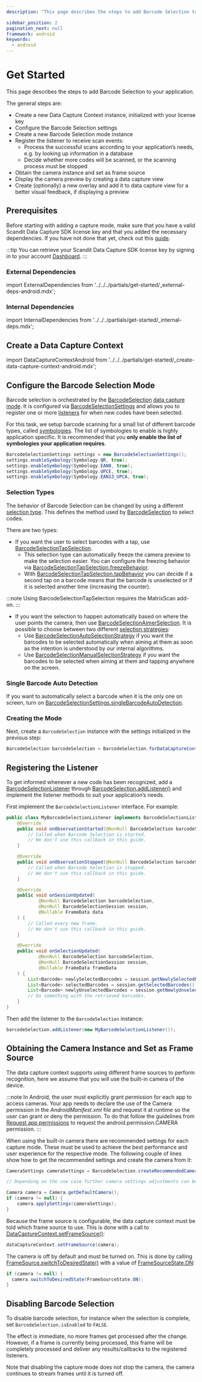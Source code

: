 ```yaml
---
description: "This page describes the steps to add Barcode Selection to your application.                                                                                        "

sidebar_position: 2
pagination_next: null
framework: android
keywords:
  - android
---
```


# Get Started

This page describes the steps to add Barcode Selection to your application.

The general steps are:

- Create a new Data Capture Context instance, initialized with your license key
- Configure the Barcode Selection settings
- Create a new Barcode Selection mode instance
- Register the listener to receive scan events:
    - Process the successful scans according to your application’s needs, e.g. by looking up information in a database
    - Decide whether more codes will be scanned, or the scanning process must be stopped
- Obtain the camera instance and set as frame source
- Display the camera preview by creating a data capture view
- Create (optionally) a new overlay and add it to data capture view for a better visual feedback, if displaying a preview

## Prerequisites

Before starting with adding a capture mode, make sure that you have a valid Scandit Data Capture SDK license key and that you added the necessary dependencies. If you have not done that yet, check out this [guide](/sdks/android/add-sdk).

:::tip
You can retrieve your Scandit Data Capture SDK license key by signing in to your account [Dashboard](https://ssl.scandit.com/dashboard/sign-in).
:::

### External Dependencies

import ExternalDependencies from '../../../partials/get-started/_external-deps-android.mdx';

<ExternalDependencies/>

### Internal Dependencies

import InternalDependencies from '../../../partials/get-started/_internal-deps.mdx';

<InternalDependencies/>

## Create a Data Capture Context

import DataCaptureContextAndroid from '../../../partials/get-started/_create-data-capture-context-android.mdx';

<DataCaptureContextAndroid/>

## Configure the Barcode Selection Mode

Barcode selection is orchestrated by the [BarcodeSelection](https://docs.scandit.com/7.6/data-capture-sdk/android/barcode-capture/api/barcode-selection.html#class-scandit.datacapture.barcode.selection.BarcodeSelection) [data capture mode](https://docs.scandit.com/7.6/data-capture-sdk/android/core/api/data-capture-mode.html#interface-scandit.datacapture.core.IDataCaptureMode). It is configured via [BarcodeSelectionSettings](https://docs.scandit.com/7.6/data-capture-sdk/android/barcode-capture/api/barcode-selection-settings.html#class-scandit.datacapture.barcode.selection.BarcodeSelectionSettings) and allows you to register one or more [listeners](https://docs.scandit.com/7.6/data-capture-sdk/android/barcode-capture/api/barcode-selection-listener.html#interface-scandit.datacapture.barcode.selection.IBarcodeSelectionListener) for when new codes have been selected.

For this task, we setup barcode scanning for a small list of different barcode types, called [symbologies](/barcode-symbologies.md). The list of symbologies to enable is highly application specific. It is recommended that you **only enable the list of symbologies your application requires**.

```java
BarcodeSelectionSettings settings = new BarcodeSelectionSettings();
settings.enableSymbology(Symbology.QR, true);
settings.enableSymbology(Symbology.EAN8, true);
settings.enableSymbology(Symbology.UPCE, true);
settings.enableSymbology(Symbology.EAN13_UPCA, true);
```

### Selection Types

The behavior of Barcode Selection can be changed by using a different [selection type](https://docs.scandit.com/7.6/data-capture-sdk/android/barcode-capture/api/barcode-selection-type.html#interface-scandit.datacapture.barcode.selection.IBarcodeSelectionType). This defines the method used by [BarcodeSelection](https://docs.scandit.com/7.6/data-capture-sdk/android/barcode-capture/api/barcode-selection.html#class-scandit.datacapture.barcode.selection.BarcodeSelection) to select codes.

There are two types:

- If you want the user to select barcodes with a tap, use [BarcodeSelectionTapSelection](https://docs.scandit.com/7.6/data-capture-sdk/android/barcode-capture/api/barcode-selection-tap-selection.html#class-scandit.datacapture.barcode.selection.BarcodeSelectionTapSelection).
    - This selection type can automatically freeze the camera preview to make the selection easier. You can configure the freezing behavior via [BarcodeSelectionTapSelection.freezeBehavior](https://docs.scandit.com/7.6/data-capture-sdk/android/barcode-capture/api/barcode-selection-tap-selection.html#property-scandit.datacapture.barcode.selection.BarcodeSelectionTapSelection.FreezeBehavior). 
    - With [BarcodeSelectionTapSelection.tapBehavior](https://docs.scandit.com/7.6/data-capture-sdk/android/barcode-capture/api/barcode-selection-tap-selection.html#property-scandit.datacapture.barcode.selection.BarcodeSelectionTapSelection.TapBehavior) you can decide if a second tap on a barcode means that the barcode is unselected or if it is selected another time (increasing the counter).

:::note
Using BarcodeSelectionTapSelection requires the MatrixScan add-on.
:::

- If you want the selection to happen automatically based on where the user points the camera, then use [BarcodeSelectionAimerSelection](https://docs.scandit.com/7.6/data-capture-sdk/android/selecting-one-of-many.html#:~:text=BarcodeSelectionAimerSelection). It is possible to choose between two different [selection strategies](https://docs.scandit.com/7.6/data-capture-sdk/android/barcode-capture/api/barcode-selection-strategy.html#interface-scandit.datacapture.barcode.selection.IBarcodeSelectionStrategy):
    - Use [BarcodeSelectionAutoSelectionStrategy](https://docs.scandit.com/7.6/data-capture-sdk/android/selecting-one-of-many.html#:~:text=BarcodeSelectionAutoSelectionStrategy) if you want the barcodes to be selected automatically when aiming at them as soon as the intention is understood by our internal algorithms.
    - Use [BarcodeSelectionManualSelectionStrategy](https://docs.scandit.com/7.6/data-capture-sdk/android/barcode-capture/api/barcode-selection-strategy.html#class-scandit.datacapture.barcode.selection.BarcodeSelectionManualSelectionStrategy) if you want the barcodes to be selected when aiming at them and tapping anywhere on the screen.

### Single Barcode Auto Detection

If you want to automatically select a barcode when it is the only one on screen, turn on [BarcodeSelectionSettings.singleBarcodeAutoDetection](https://docs.scandit.com/7.6/data-capture-sdk/android/barcode-capture/api/barcode-selection-settings.html#property-scandit.datacapture.barcode.selection.BarcodeSelectionSettings.SingleBarcodeAutoDetection).

### Creating the Mode

Next, create a `BarcodeSelection` instance with the settings initialized in the previous step:

```java
BarcodeSelection barcodeSelection = BarcodeSelection.forDataCaptureContext(dataCaptureContext, settings);
```

## Registering the Listener

To get informed whenever a new code has been recognized, add a [BarcodeSelectionListener](https://docs.scandit.com/7.6/data-capture-sdk/android/barcode-capture/api/barcode-selection-listener.html#interface-scandit.datacapture.barcode.selection.IBarcodeSelectionListener) through [BarcodeSelection.addListener()](https://docs.scandit.com/7.6/data-capture-sdk/android/barcode-capture/api/barcode-selection.html#method-scandit.datacapture.barcode.selection.BarcodeSelection.AddListener) and implement the listener methods to suit your application’s needs.

First implement the `BarcodeSelectionListener` interface. For example:

```java
public class MyBarcodeSelectionListener implements BarcodeSelectionListener {
    @Override
    public void onObservationStarted(@NonNull BarcodeSelection barcodeSelection) {
        // Called when Barcode Selection is started.
        // We don't use this callback in this guide.
    }

    @Override
    public void onObservationStopped(@NonNull BarcodeSelection barcodeSelection) {
        // Called when Barcode Selection is stopped.
        // We don't use this callback in this guide.
    }

    @Override
    public void onSessionUpdated(
            @NonNull BarcodeSelection barcodeSelection,
            @NonNull BarcodeSelectionSession session,
            @Nullable FrameData data
    ) {
        // Called every new frame.
        // We don't use this callback in this guide.
    }

    @Override
    public void onSelectionUpdated(
            @NonNull BarcodeSelection barcodeSelection,
            @NonNull BarcodeSelectionSession session,
            @Nullable FrameData frameData
    ) {
        List<Barcode> newlySelectedBarcodes = session.getNewlySelectedBarcodes();
        List<Barcode> selectedBarcodes = session.getSelectedBarcodes();
        List<Barcode> newlyUnselectedBarcodes = session.getNewlyUnselectedBarcodes();
        // Do something with the retrieved barcodes.
    }
}
```

Then add the listener to the `BarcodeSelection` instance:

```java
barcodeSelection.addListener(new MyBarcodeSelectionListener());
```

## Obtaining the Camera Instance and Set as Frame Source

The data capture context supports using different frame sources to perform recognition, here we assume that you will use the built-in camera of the device.

:::note
In Android, the user must explicitly grant permission for each app to access cameras. Your app needs to declare the use of the Camera permission in the *AndroidManifest.xml* file and request it at runtime so the user can grant or deny the permission. To do that follow the guidelines from [Request app permissions](https://developer.android.com/training/permissions/requesting) to request the android.permission.CAMERA permission.
:::

When using the built-in camera there are recommended settings for each capture mode. These must be used to achieve the best performance and user experience for the respective mode. The following couple of lines show how to get the recommended settings and create the camera from it:

```java
CameraSettings cameraSettings = BarcodeSelection.createRecommendedCameraSettings();

// Depending on the use case further camera settings adjustments can be made here.

Camera camera = Camera.getDefaultCamera();
if (camera != null) {
    camera.applySettings(cameraSettings);
}
```

Because the frame source is configurable, the data capture context must be told which frame source to use. This is done with a call to [DataCaptureContext.setFrameSource()](https://docs.scandit.com/7.6/data-capture-sdk/android/core/api/data-capture-context.html#method-scandit.datacapture.core.DataCaptureContext.SetFrameSourceAsync):

```java
dataCaptureContext.setFrameSource(camera);
```

The camera is off by default and must be turned on. This is done by calling [FrameSource.switchToDesiredState()](https://docs.scandit.com/7.6/data-capture-sdk/android/core/api/frame-source.html#method-scandit.datacapture.core.IFrameSource.SwitchToDesiredStateAsync) with a value of [FrameSourceState.ON](https://docs.scandit.com/7.6/data-capture-sdk/android/core/api/frame-source.html#value-scandit.datacapture.core.FrameSourceState.On):

```java
if (camera != null) {
  camera.switchToDesiredState(FrameSourceState.ON);
}
```

## Disabling Barcode Selection

To disable barcode selection, for instance when the selection is complete, set `BarcodeSelection.isEnabled` to `FALSE`.

The effect is immediate, no more frames get processed after the change. However, if a frame is currently being processed, this frame will be completely processed and deliver any results/callbacks to the registered listeners.

Note that disabling the capture mode does not stop the camera, the camera continues to stream frames until it is turned off.
